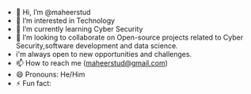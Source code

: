 - 👋 Hi, I’m @maheerstud
- 👀 I’m interested in Technology 
- 🌱 I’m currently learning Cyber Security 
- 💞️ I’m looking to collaborate on Open-source projects related to Cyber Security,software development and data science.
- i'm always open to new opportunities and challenges.
- 📫 How to reach me (maheerstud@gmail.com)
- 😄 Pronouns: He/Him
- ⚡ Fun fact: 

<!---
maheerstud/maheerstud is a ✨ special ✨ repository because its `README.md` (this file) appears on your GitHub profile.
You can click the Preview link to take a look at your changes.
--->
